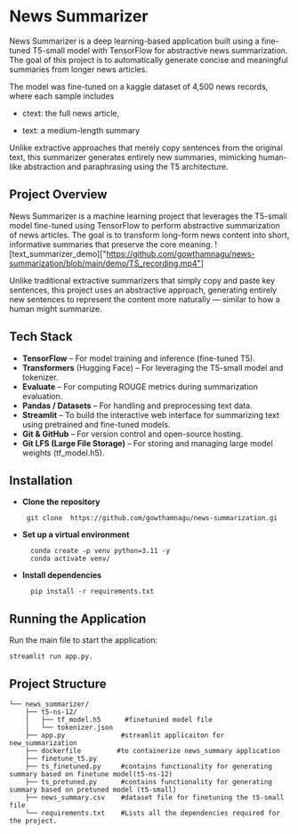 
# News Summarizer
News Summarizer is a deep learning-based application built using a fine-tuned T5-small model with TensorFlow for abstractive news summarization. The goal of this project is to automatically generate concise and meaningful summaries from longer news articles.

The model was fine-tuned on a kaggle dataset of 4,500 news records, where each sample includes

- ctext: the full news article,

- text: a medium-length summary 

Unlike extractive approaches that merely copy sentences from the original text, this summarizer generates entirely new summaries, mimicking human-like abstraction and paraphrasing using the T5 architecture.




## Project Overview
News Summarizer is a machine learning project that leverages the T5-small model fine-tuned using TensorFlow to perform abstractive summarization of news articles. The goal is to transform long-form news content into short, informative summaries that preserve the core meaning.
![text_summarizer_demo]["https://github.com/gowthamnagu/news-summarization/blob/main/demo/TS_recording.mp4"]

Unlike traditional extractive summarizers that simply copy and paste key sentences, this project uses an abstractive approach, generating entirely new sentences to represent the content more naturally — similar to how a human might summarize.
## Tech Stack
- **TensorFlow** – For model training and inference (fine-tuned T5).
- **Transformers** (Hugging Face) – For leveraging the T5-small model and tokenizer.
- **Evaluate** – For computing ROUGE metrics during summarization evaluation.
- **Pandas / Datasets** – For handling and preprocessing text data.
- **Streamlit** – To build the interactive web interface for summarizing text using pretrained and fine-tuned models.
- **Git & GitHub** – For version control and open-source hosting.
- **Git LFS (Large File Storage)** – For storing and managing large model weights (tf_model.h5).
## Installation
    

- **Clone the repository**
    
       git clone  https://github.com/gowthamnagu/news-summarization.gi

- **Set up a virtual environment** 

        conda create -p venv python=3.11 -y
        conda activate venv/

- **Install dependencies** 

        pip install -r requirements.txt

     
## Running the Application

Run the main file to start the application:

    streamlit run app.py.

## Project Structure    
```    
└── news_summarizer/
    ├── t5-ns-12/
    │   ├── tf_model.h5      #finetunied model file
    │   └── tokenizer.json
    ├── app.py              #streamlit applicaiton for new_summarization
    ├── dockerfile         #to containerize news_summary application 
    ├── finetune_t5.py      
    ├── ts_finetuned.py     #contains functionality for generating summary based on finetune model(t5-ns-12)
    ├── ts_pretuned.py      #contains functionality for generating summary based on pretuned model (t5-small)
    ├── news_summary.csv    #dataset file for finetuning the t5-small file
    └── requirements.txt    #Lists all the dependencies required for the project.
```
